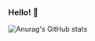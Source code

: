 ### Hello! 👋

![Anurag's GitHub stats](https://github-readme-stats.vercel.app/api?username=taleq&hide=stars,issues,contribs&show_icons=true&theme=tokyonight)

<!-- [![Top Langs](https://github-readme-stats.vercel.app/api/top-langs/?username=taleq&layout=compact)](https://github.com/anuraghazra/github-readme-stats) -->

<!--
**TaleQ/taleq** is a ✨ _special_ ✨ repository because its `README.md` (this file) appears on your GitHub profile.

Here are some ideas to get you started:

- 🔭 I’m currently working on ...
- 🌱 I’m currently learning ...
- 👯 I’m looking to collaborate on ...
- 🤔 I’m looking for help with ...
- 💬 Ask me about ...
- 📫 How to reach me: ...
- 😄 Pronouns: ...
- ⚡ Fun fact: ...
-->
